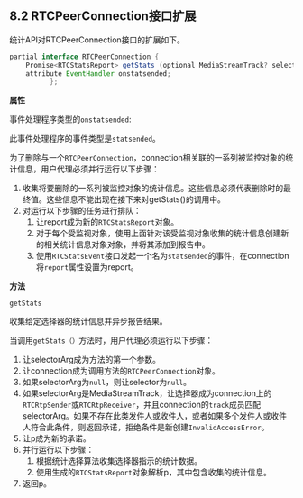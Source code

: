 ## 8.2 RTCPeerConnection接口扩展

统计API对RTCPeerConnection接口的扩展如下。

```java
partial interface RTCPeerConnection {
    Promise<RTCStatsReport> getStats (optional MediaStreamTrack? selector = null);
    attribute EventHandler onstatsended;
          };
```

**属性**

事件处理程序类型的`onstatsended`:

此事件处理程序的事件类型是`statsended`。

为了删除与一个`RTCPeerConnection`，connection相关联的一系列被监控对象的统计信息，用户代理必须并行运行以下步骤：

1. 收集将要删除的一系列被监控对象的统计信息。这些信息必须代表删除时的最终值。这些信息不能出现在接下来对getStats()的调用中。
2. 对运行以下步骤的任务进行排队：
   1. 让report成为新的`RTCStatsReport`对象。
   2. 对于每个受监视对象，使用上面针对该受监视对象收集的统计信息创建新的相关统计信息对象对象，并将其添加到报告中。
   3. 使用`RTCStatsEvent`接口发起一个名为`statsended`的事件，在connection将`report`属性设置为report。

**方法**

`getStats`

收集给定选择器的统计信息并异步报告结果。

当调用`getStats（）`方法时，用户代理必须运行以下步骤：

1. 让selectorArg成为方法的第一个参数。
2. 让connection成为调用方法的`RTCPeerConnection`对象。
3. 如果selectorArg为`null`，则让selector为`null`。
4. 如果selectorArg是MediaStreamTrack，让选择器成为connection上的`RTCRtpSender`或`RTCRtpReceiver`，并且connection的`track`成员匹配selectorArg。如果不存在此类发件人或收件人，或者如果多个发件人或收件人符合此条件，则返回承诺，拒绝条件是新创建`InvalidAccessError`。
5. 让p成为新的承诺。
6. 并行运行以下步骤：
   1. 根据统计选择算法收集选择器指示的统计数据。
   2. 使用生成的`RTCStatsReport`对象解析p，其中包含收集的统计信息。
7. 返回p。


